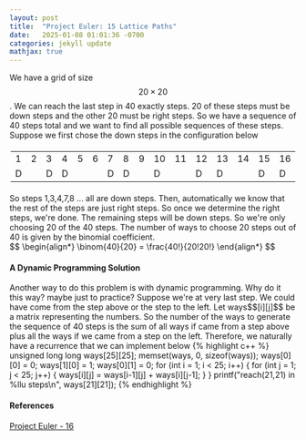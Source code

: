 ```yaml
---
layout: post
title:  "Project Euler: 15 Lattice Paths"
date:   2025-01-08 01:01:36 -0700
categories: jekyll update
mathjax: true
---
```

We have a grid of size $$20 \times 20$$. We can reach the last step in 40 exactly steps. 20 of these steps must be down steps and the other 20 must be right steps. So we have a sequence of 40 steps total and we want to find all possible sequences of these steps. Suppose we first chose the down steps in the configuration below
<div>
<table style="max-width: 500px; margin: 20px auto;">
  <tr>
    <td>1</td>
    <td>2</td>
    <td>3</td>
	<td>4</td>
	<td>5</td>
    <td>6</td>
    <td>7</td>
    <td>8</td>
	<td>9</td>
	<td>10</td>
    <td>11</td>
    <td>12</td>
	<td>13</td>
    <td>14</td>
    <td>15</td>
    <td>16</td>
	<td>...</td>
  </tr>
  <tr>
    <td>D</td>
    <td> </td>
    <td>D</td>
	<td>D</td>
	<td> </td>
    <td> </td>
    <td>D</td>
    <td>D</td>
	<td> </td>
	<td>D</td>
    <td> </td>
    <td>D</td>
	<td>D</td>
    <td> </td>
    <td>D</td>
    <td>D</td>
	<td>...</td>
  </tr>
</table>
</div>
So steps 1,3,4,7,8 ... all are down steps. Then, automatically we know that the rest of the steps are just right steps. So once we determine the right steps, we're done. The remaining steps will be down steps. So we're only choosing 20 of the 40 steps. The number of ways to choose 20 steps out of 40 is given by the binomial coefficient.
<div>
	$$
	\begin{align*}
	\binom{40}{20} = \frac{40!}{20!20!}
	\end{align*}
	$$
</div>
<!------------------------------------------------------------------------------------>
<h4><b>A Dynamic Programming Solution</b></h4>
Another way to do this problem is with dynamic programming. Why do it this way? maybe just to practice? Suppose we're at very last step. We could have come from the step above or the step to the left. Let ways$$[i][j]$$ be a matrix representing the numbers. So the number of the ways to generate the sequence of 40 steps is the sum of all ways if came from a step above plus all the ways if we came from a step on the left. Therefore, we naturally have a recurrence that we can implement below
{% highlight c++ %}
unsigned long long ways[25][25];
memset(ways, 0, sizeof(ways));
ways[0][0] = 0;
ways[1][0] = 1;
ways[0][1] = 0;
for (int i = 1; i < 25; i++) {
    for (int j = 1; j < 25; j++) {
        ways[i][j] = ways[i-1][j] + ways[i][j-1];
    }
}
printf("reach(21,21) in %llu steps\n", ways[21][21]);
{% endhighlight %}
<br>
<!------------------------------------------------------------------------------------>
<h4><b>References</b></h4>
<a href="https://projecteuler.net/problem=16">Project Euler - 16</a>
<br>
<br>


